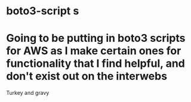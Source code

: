 # boto3-script s
# Going to be putting in boto3 scripts for AWS as I make certain ones for functionality that I find helpful, and don't exist out on the interwebs


Turkey
and
gravy
